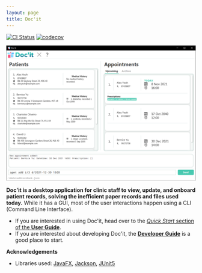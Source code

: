 ```yaml
---
layout: page
title: Doc'it
---
```


[![CI Status](https://github.com/AY2122S1-CS2103-W14-1/tp/workflows/Java%20CI/badge.svg)](https://github.com/AY2122S1-CS2103-W14-1/tp/actions)
[![codecov](https://codecov.io/gh/AY2122S1-CS2103-W14-1/tp/branch/master/graph/badge.svg)](https://codecov.io/gh/AY2122S1-CS2103-W14-1/tp)

![Ui](images/Ui.png)

**Doc'it is a desktop application for clinic staff to view, update, and onboard patient records, solving the inefficient paper records and files used today.** While it has a GUI, most of the user interactions happen using a CLI (Command Line Interface).

* If you are interested in using Doc'it, head over to the [_Quick Start_ section of the **User Guide**](UserGuide.html#quick-start).
* If you are interested about developing Doc'it, the [**Developer Guide**](DeveloperGuide.html) is a good place to start.


**Acknowledgements**

* Libraries used: [JavaFX](https://openjfx.io/), [Jackson](https://github.com/FasterXML/jackson), [JUnit5](https://github.com/junit-team/junit5)
